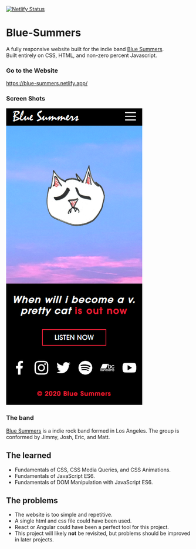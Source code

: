 [![Netlify Status](https://api.netlify.com/api/v1/badges/47564e59-5e8e-40d3-be2f-45957690b735/deploy-status)](https://app.netlify.com/sites/blue-summers/deploys) <br>
# Blue-Summers

A fully responsive website built for the indie band [Blue Summers](https://bluesummers.bandcamp.com/).</br>
Built entirely on CSS, HTML, and non-zero percent Javascript.<br>

### Go to the Website
https://blue-summers.netlify.app/

### Screen Shots

![Website Mobile](2.png)

### The band

[Blue Summers](https://bluesummers.bandcamp.com/) is a indie rock band formed in Los Angeles. The group is conformed by Jimmy, Josh, Eric, and Matt. 

## The learned 

* Fundamentals of CSS, CSS Media Queries, and CSS Animations.
* Fundamentals of JavaScript ES6.
* Fundamentals of DOM Manipulation with JavaScript ES6.

## The problems

* The website is too simple and repetitive.
* A single html and css file could have been used.
* React or Angular could have been a perfect tool for this project.
* This project will likely **not** be revisited, but problems should be improved in later projects.
